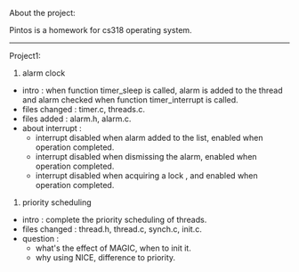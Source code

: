 About the project:

Pintos is a homework for cs318 operating system.

---

Project1:

1. alarm clock
* intro : when function timer_sleep is called, alarm is added to the thread and alarm checked when function timer_interrupt is called.
* files changed : timer.c, threads.c.
* files added : alarm.h, alarm.c.
* about interrupt :
  - interrupt disabled when alarm added to the list, enabled when operation completed.
  - interrupt disabled when dismissing the alarm, enabled when operation completed.
  - interrupt disabled when acquiring a lock , and enabled when operation completed.
1. priority scheduling
* intro : complete the priority scheduling of threads.
* files changed : thread.h, thread.c,  synch.c, init.c.
* question : 
  - what's the effect of MAGIC, when to init it.
  - why using NICE, difference to priority.
